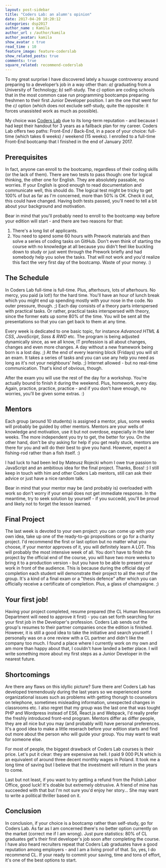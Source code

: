 ```yaml
---
layout: post-sidebar
title: "Coders Lab: an alumn's opinion"
date: 2017-04-20 10:20:12
categories: dsp2017
author_name : Kamila
author_url : /author/kamila
author_avatar: kamila
show_avatar : true
read_time : 10
feature_image: feature-coderslab
show_related_posts: true
comments: true
square_related: recommend-coderslab
---
```


To my great surprise I have discovered lately a huuuge controversy around preparing to a developer’s job in a way other than: *a)* graduating from a University of Technology; *b)* self-study. The *c)* option are coding schools that in the most common case run programming bootcamps preparing freshmen to their first Junior Developer position. I am the one that went for the *c)* option (which does not exclude self-study, quite the opposite: it forces unassisted work as much as possible). 

My choice was [Coders Lab](http://coderslab.pl/) due to its long-term reputation - and because I had kept their handout for 3 years as a fallback plan for my career. Coders Lab offers two paths: Front-End / Back-End, in a pace of your choice: full-time (which takes 6 weeks) / weekend (15 weeks). I enrolled to a full-time Front-End bootcamp that I finished in the end of January 2017.

## Prerequisites

In fact, anyone can enroll to the bootcamp, regardless of their coding skills (or the lack of them). There are two tests to pass though: one for logical thinking, the other one for English. They are absolutely passable, no worries. If your English is good enough to read documentation and communicate well, this should do. The logical test might be tricky to get 100% of but as far as I'm concerned, more than 50% is OK. Check it out, this could have changed. Having both tests passed, you'll need to tell a bit about your background and motivation. 

Bear in mind that you'll probably need to enroll to the bootcamp way before your edition will start - and there are two reasons for that:

1. There's a long list of applicants.
2. You need to spend some 60 hours with Prework materials and then solve a series of coding tasks on GitHub. Don't even think of starting the course with no knowledge at all because you didn't feel like buckling down to study or just went through the Prework briefly and had somebody help you solve the tasks. That will not work and you'd realize this fact the very first day of the bootcamp. Waste of your money. :)

## The Schedule

In Coders Lab full-time is full-time. Plus, afterhours, lots of afterhours. No mercy, you paid (a lot!) for the hard time. You'll have an hour of lunch break which you might end up spending mostly with your nose in the code. No outer pressure, though. ;) Each day consists of a theory parts interspersed with practical tasks. Or rather, practical tasks interspersed with theory, since the former eats up some 80% of the time. You will be sent all the presentations so that you can get back to them at any time. 

Every week is dedicated to one basic topic, for instance *Advanced HTML & CSS*, *JavaScript*, *Sass & RWD* etc. The program is being adjusted dynamically since, as we all know, IT profession is all about changes, changes and even more changes. A day without a new framework being born is a lost day. ;) At the end of every learning block (Fridays) you will sit an exam. It takes a series of tasks and you can use any help you need as long as it's not your neighbours' help. ;) Internet allowed - but no real-time communication. That's kind of obvious, though. 

After the exam you will use the rest of the day for a workshop. You're actually bound to finish it during the weekend. Plus, homework, every day. Again, practice, practice, practice - and if you don't have enough, no worries, you'll be given some extras. :)

## Mentors

Each group (around 10 students) is assigned a mentor, plus, some weeks will probably be guided by other mentors. Mentors are your wells of knowledge and motivation, use it but not overdose, especially in the later weeks. The more independent you try to get, the better for you. On the other hand, don't be shy asking for help if you get really stuck, mentors are there for you and will do their best to give you hand. However, expect a fishing-rod rather than a fish itself. :)

I had luck to had been led by Mateusz Rojecki whom I owe true passion to JavaScript and an ambitious idea for the final project. Thanks, Boss! :) I still keep in touch with him and other Coders Lab mentors, still can ask their advice or just have a nice random talk. 

Bear in mind that your mentor may be (and probably is) overloaded with work so don't worry if your email does not get immediate response. In the meantime, try to seek solution by yourself - if you succedd, you'll be proud and likely not to forget the lesson learned.  

## Final Project

The last week is devoted to your own project: you can come up with your own idea, take up one of the ready-to-go propositions or go for a charity project. I'd recommend the first or last option but no matter what you choose, if your mentor approves of it, you will definitely learn A LOT. This will probably the most intensive week of all. You don't have to finish the project by the official end of the course, you will have two more weeks to bring it to a production version - but you have to be able to present your work in front of the audience. This is because during the official day of completion each student will demonstrate their project to all the rest of the group. It's a kind of a final exam or a "thesis defence" after which you can officially receive a certificate of completion. Plus, a glass of champaigne. ;)

## Your first job!

Having your project completed, resume prepared (the CL Human Resources Department will need to approve it first) - you can set forth searching for your first job in the Developer's profession. Coders Lab sends out the group's resumes to their partner companies once the edition is finished. However, it is still a good idea to take the initiative and search yourself. I personally was on a one review with a CL partner and didn't like the company too much. I found a place where I currently work on my own and am more than happy about that, I couldn't have landed a better place. I will write something more about my first steps as a Junior Developer in the nearest future. 

## Shortcomings

Are there any flaws on this idyllic picture? Sure there are! Coders Lab has developed tremendously during the last years so we experienced some organizational issues such as problems with getting thorugh to counselors on telephone, sometimes misleading information, unexpected changes in classrooms etc. I also regret that my group was the last one that was tought PHP and Wordpress instead of ES6, React.js and Webpack, I'd really prefer the freshly introduced front-end program. Mentors differ as differ people, they are all nice but you may (and probably will) have personal preferences. It's a good idea to make a little reserach before your edition starts and find out more about the person who will guide your group. You may want to wait for someone else.

For most of people, the biggest drawback of Coders Lab courses is their price. Let's put it clear: they are expensive as hell. I paid 9 000 PLN which is an equivalent of around three decent monthly wages in Poland. It took me a long time of saving but I believe that the investment will return in the years to come.

Last but not least, if you want to try getting a refund from the Polish Labor Office, good luck! It's doable but extremely obtrusive. A friend of mine has succeeded with that but I'm not sure you'd enjoy her story... She may want to write a political thriller based on it.

## Conclusion

In conclusion, if your choice is a bootcamp rather than self-study, go for Coders Lab. As far as I am concerned there's no better option currently on the market (correct me if I am wrong). Just pure statistics: 80% of CL graduates get's their first developer's job soon after completing the course. I have also heard recruiters repeat that Coders Lab graduates have a good reputation among employers - and I am a living proof of that. So, yes, I do recommend CL. If your ready to commit your saving, time and tons of effort, it's one of the best options to start.
